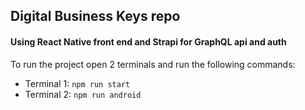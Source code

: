 ## Digital Business Keys repo

#### Using React Native front end and Strapi for GraphQL api and auth

To run the project open 2 terminals and run the following commands:

- Terminal 1: `npm run start`
- Terminal 2: `npm run android`
